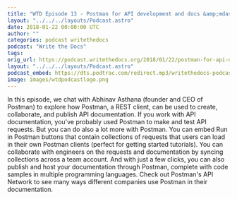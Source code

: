 ```yaml
---
title: "WTD Episode 13 - Postman for API development and docs &amp;mdash; Interview with Postman Founder"
layout: "../../../layouts/Podcast.astro"
date: 2018-01-22 00:00:00 UTC
author: ""
categories: podcast writethedocs
podcast: "Write the Docs"
tags:
orig_url: https://podcast.writethedocs.org/2018/01/22/postman-for-api-docs-write-the-docs/
layout: "../../../layouts/Podcast.astro"
podcast_embed: https://dts.podtrac.com/redirect.mp3/writethedocs-podcast.s3-us-west-2.amazonaws.com/wtdpodcast_episode_13_postman.mp3
image: images/wtdpodcastlogo.png
---
```

In this episode, we chat with Abhinav Asthana (founder and CEO of Postman) to explore how Postman, a REST client, can be used to create, collaborate, and publish API documentation. If you work with API documentation, you've probably used Postman to make and test API requests. But you can do also a lot more with Postman. You can embed Run in Postman buttons that contain collections of requests that users can load in their own Postman clients (perfect for getting started tutorials). You can collaborate with engineers on the requests and documentation by syncing collections across a team account. And with just a few clicks, you can also publish and host your documentation through Postman, complete with code samples in multiple programming languages. Check out Postman's API Network to see many ways different companies use Postman in their documentation.